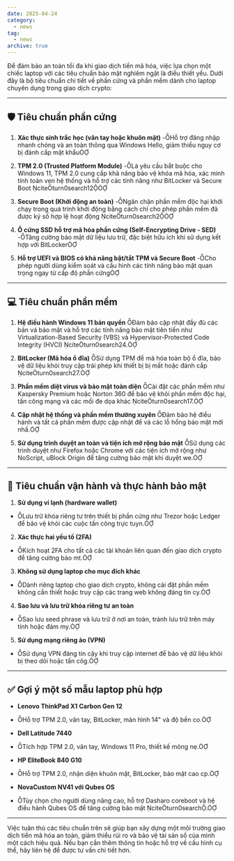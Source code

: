 ```yaml
---
date: 2025-04-24
category:
  - news
tag:
  - news
archive: true
---
```


Để đảm bảo an toàn tối đa khi giao dịch tiền mã hóa, việc lựa chọn một chiếc laptop với các tiêu chuẩn bảo mật nghiêm ngặt là điều thiết yếu. Dưới đây là bộ tiêu chuẩn chi tiết về phần cứng và phần mềm dành cho laptop chuyên dụng trong giao dịch crypto:

---

## 🛡️ Tiêu chuẩn phần cứng

1. **Xác thực sinh trắc học (vân tay hoặc khuôn mặt)**
   -Hỗ trợ đăng nhập nhanh chóng và an toàn thông qua Windows Hello, giảm thiểu nguy cơ bị đánh cắp mật khẩu

2. **TPM 2.0 (Trusted Platform Module)**
   -Là yêu cầu bắt buộc cho Windows 11, TPM 2.0 cung cấp khả năng bảo vệ khóa mã hóa, xác minh tính toàn vẹn hệ thống và hỗ trợ các tính năng như BitLocker và Secure Boot citeturn0search12

3. **Secure Boot (Khởi động an toàn)**
   -Ngăn chặn phần mềm độc hại khởi chạy trong quá trình khởi động bằng cách chỉ cho phép phần mềm đã được ký số hợp lệ hoạt động citeturn0search2

4. **Ổ cứng SSD hỗ trợ mã hóa phần cứng (Self-Encrypting Drive - SED)**
   -Tăng cường bảo mật dữ liệu lưu trữ, đặc biệt hữu ích khi sử dụng kết hợp với BitLocker

5. **Hỗ trợ UEFI và BIOS có khả năng bật/tắt TPM và Secure Boot**
   -Cho phép người dùng kiểm soát và cấu hình các tính năng bảo mật quan trọng ngay từ cấp độ phần cứng

---

## 💻 Tiêu chuẩn phần mềm

1. **Hệ điều hành Windows 11 bản quyền**
   Đảm bảo cập nhật đầy đủ các bản vá bảo mật và hỗ trợ các tính năng bảo mật tiên tiến như Virtualization-Based Security (VBS) và Hypervisor-Protected Code Integrity (HVCI) citeturn0search24.

2. **BitLocker (Mã hóa ổ đĩa)**
   Sử dụng TPM để mã hóa toàn bộ ổ đĩa, bảo vệ dữ liệu khỏi truy cập trái phép khi thiết bị bị mất hoặc đánh cắp citeturn0search27.

3. **Phần mềm diệt virus và bảo mật toàn diện**
   Cài đặt các phần mềm như Kaspersky Premium hoặc Norton 360 để bảo vệ khỏi phần mềm độc hại, tấn công mạng và các mối đe dọa khác citeturn0search17.

4. **Cập nhật hệ thống và phần mềm thường xuyên**
   Đảm bảo hệ điều hành và tất cả phần mềm được cập nhật để vá các lỗ hổng bảo mật mới nhấ.

5. **Sử dụng trình duyệt an toàn và tiện ích mở rộng bảo mật**
   Sử dụng các trình duyệt như Firefox hoặc Chrome với các tiện ích mở rộng như NoScript, uBlock Origin để tăng cường bảo mật khi duyệt we.

---

## 🔐 Tiêu chuẩn vận hành và thực hành bảo mật

1. **Sử dụng ví lạnh (hardware wallet)**

- Lưu trữ khóa riêng tư trên thiết bị phần cứng như Trezor hoặc Ledger để bảo vệ khỏi các cuộc tấn công trực tuyn.

2. **Xác thực hai yếu tố (2FA)**

- Kích hoạt 2FA cho tất cả các tài khoản liên quan đến giao dịch crypto để tăng cường bảo mt.

3. **Không sử dụng laptop cho mục đích khác**

- Dành riêng laptop cho giao dịch crypto, không cài đặt phần mềm không cần thiết hoặc truy cập các trang web không đáng tin cy.

4. **Sao lưu và lưu trữ khóa riêng tư an toàn**

- Sao lưu seed phrase và lưu trữ ở nơi an toàn, tránh lưu trữ trên máy tính hoặc đám my.

5. **Sử dụng mạng riêng ảo (VPN)**

- Sử dụng VPN đáng tin cậy khi truy cập internet để bảo vệ dữ liệu khỏi bị theo dõi hoặc tấn côg.

---

## ✅ Gợi ý một số mẫu laptop phù hợp

- **Lenovo ThinkPad X1 Carbon Gen 12**
- Hỗ trợ TPM 2.0, vân tay, BitLocker, màn hình 14" và độ bền co.

- **Dell Latitude 7440**
- Tích hợp TPM 2.0, vân tay, Windows 11 Pro, thiết kế mỏng nẹ.

- **HP EliteBook 840 G10**
- Hỗ trợ TPM 2.0, nhận diện khuôn mặt, BitLocker, bảo mật cao cp.

- **NovaCustom NV41 với Qubes OS**
- Tùy chọn cho người dùng nâng cao, hỗ trợ Dasharo coreboot và hệ điều hành Qubes OS để tăng cường bảo mật citeturn0search.

---

Việc tuân thủ các tiêu chuẩn trên sẽ giúp bạn xây dựng một môi trường giao dịch tiền mã hóa an toàn, giảm thiểu rủi ro và bảo vệ tài sản số của mình một cách hiệu quả. Nếu bạn cần thêm thông tin hoặc hỗ trợ về cấu hình cụ thể, hãy liên hệ để được tư vấn chi tiết hơn.

